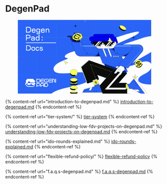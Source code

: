 # DegenPad

<figure><img src="../../.gitbook/assets/Xnip2024-12-06_22-17-24.jpg" alt=""><figcaption></figcaption></figure>



{% content-ref url="introduction-to-degenpad.md" %}
[introduction-to-degenpad.md](introduction-to-degenpad.md)
{% endcontent-ref %}

{% content-ref url="tier-system/" %}
[tier-system](tier-system/)
{% endcontent-ref %}

{% content-ref url="understanding-low-fdv-projects-on-degenpad.md" %}
[understanding-low-fdv-projects-on-degenpad.md](understanding-low-fdv-projects-on-degenpad.md)
{% endcontent-ref %}

{% content-ref url="ido-rounds-explained.md" %}
[ido-rounds-explained.md](ido-rounds-explained.md)
{% endcontent-ref %}

{% content-ref url="flexible-refund-policy/" %}
[flexible-refund-policy](flexible-refund-policy/)
{% endcontent-ref %}

{% content-ref url="f.a.q.s-degenpad.md" %}
[f.a.q.s-degenpad.md](f.a.q.s-degenpad.md)
{% endcontent-ref %}
